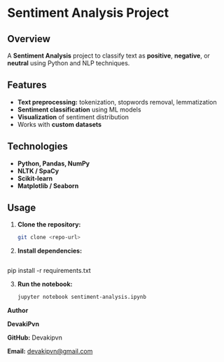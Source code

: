# **Sentiment Analysis Project**

## **Overview**
A **Sentiment Analysis** project to classify text as **positive**, **negative**, or **neutral** using Python and NLP techniques.

## **Features**
- **Text preprocessing:** tokenization, stopwords removal, lemmatization  
- **Sentiment classification** using ML models  
- **Visualization** of sentiment distribution  
- Works with **custom datasets**

## **Technologies**
- **Python, Pandas, NumPy**  
- **NLTK / SpaCy**  
- **Scikit-learn**  
- **Matplotlib / Seaborn**

## **Usage**
1. **Clone the repository:**  
   ```bash
   git clone <repo-url>

2. **Install dependencies:**
      ```bash
  pip install -r requirements.txt

3. **Run the notebook:**
    ```bash
   jupyter notebook sentiment-analysis.ipynb

**Author**

**DevakiPvn**

**GitHub:** Devakipvn

**Email:** devakipvn@gmail.com

  

   
  
